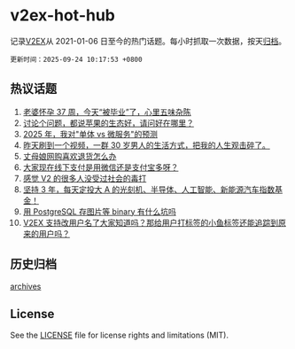 # v2ex-hot-hub

 记录[V2EX](https://www.v2ex.com/)从 2021-01-06 日至今的热门话题。每小时抓取一次数据，按天[归档](archives)。

`更新时间：2025-09-24 10:17:53 +0800`

## 热议话题

1. [老婆怀孕 37 周，今天“被毕业”了，心里五味杂陈](https://www.v2ex.com/t/1161332)
1. [讨论个问题，都说苹果的生态好，请问好在哪里？](https://www.v2ex.com/t/1161276)
1. [2025 年，我对"单体 vs 微服务"的预测](https://www.v2ex.com/t/1161233)
1. [昨天刷到一个视频，一群 30 岁男人的生活方式，把我的人生观击碎了。](https://www.v2ex.com/t/1161407)
1. [丈母娘网购喜欢退货怎么办](https://www.v2ex.com/t/1161198)
1. [大家现在线下支付是用微信还是支付宝多呀？](https://www.v2ex.com/t/1161356)
1. [感觉 V2 的很多人没受过社会的毒打](https://www.v2ex.com/t/1161409)
1. [坚持 3 年，每天定投大 A 的光刻机、半导体、人工智能、新能源汽车指数基金！](https://www.v2ex.com/t/1161218)
1. [用 PostgreSQL 存图片等 binary 有什么坑吗](https://www.v2ex.com/t/1161291)
1. [V2EX 支持改用户名了大家知道吗？那给用户打标签的小鱼标签还能追踪到原来的用户吗？](https://www.v2ex.com/t/1161197)

## 历史归档

[archives](archives)

## License

See the [LICENSE](LICENSE) file for license rights and limitations (MIT).

